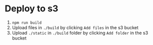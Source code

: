 # Deploy to s3
1. `npm run build`
2. Upload files in `./build` by clicking `Add files` in the s3 bucket
3. Upload `./static` in `./build` folder by clicking `Add folder` in the s3 bucket